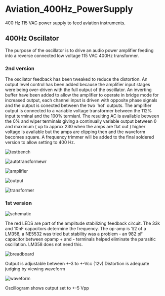 # Aviation_400Hz_PowerSupply

400 Hz 115 VAC power supply to feed aviation instruments.

## 400Hz Oscillator

The purpose of the oscillator is to drive an audio power amplifier feeding into a reverse connected low voltage 115 VAC 400Hz transformer.

### 2nd version

The oscilator feedback has been tweaked to reduce the distortion. An output level control has been added because the amplifier input stages were being over-driven with the full output of the oscillator. An inverting buffer have been added to allow the amplifier to operate in bridge mode for increased output, each channel input is driven with opposite phase signals and the output is conected between the two 'hot' outputs. The amplifier output is connected to a variable voltage transformer between the 112% input terminal and the 100% termianl. The resulting AC is available between the 0% and wiper terminals giving a continually variable output between 0 and maximum ( up to approx 230 when the amps are flat out ) higher voltage is available but the amps are clipping then and the waveform becomes square. A frequency trimmer will be added to the final soldered version to allow setting to 400 Hz.

![testbench](./images/testbench.jpg)

![autotransformewr](./images/power-amp-auto-transformer.jpg)

![amplifier](./images/amp-collage.jpg)


![output](./images/output-160vrms.jpg)

![transformer](./images/transformer-variable.jpg)


### 1st version

![schematic](./images/schematic.jpg)

The red LEDS are part of the amplitude stabilizing feedback circuit.
The 33k and 10nF capacitors determine the frequency.
The op-amp is 1/2 of a LM358, a NE5532 was tried but stability was a problem - an 982 pF capacitor between opamp + and - terminals helped eliminate the parasitic oscillation. LM358 does not need this.

![breadboard](./images/breadboard.jpg)

Output is adjustable between +-3 to +-Vcc (12v)
Distortion is adequate judging by viewing waveform

![waveform](./images/waveform.jpg)

Oscillogram shows output set to +-5 Vpp
